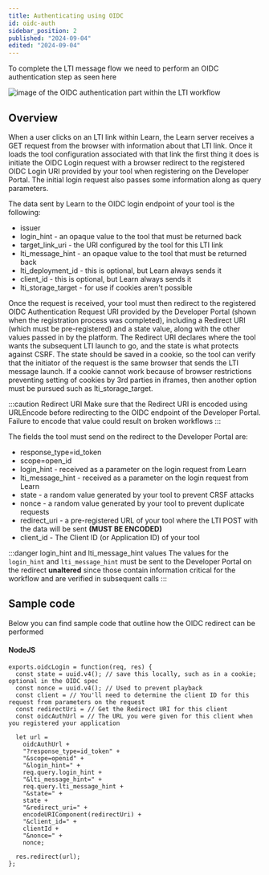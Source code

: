 ```yaml
---
title: Authenticating using OIDC
id: oidc-auth
sidebar_position: 2
published: "2024-09-04"
edited: "2024-09-04"
---
```


To complete the LTI message flow we need to perform an OIDC authentication step as seen here

![image of the OIDC authentication part within the LTI workflow](/assets/img/lti-launch-sequence-oidc.png)

## Overview

When a user clicks on an LTI link within Learn, the Learn server receives a GET request from the browser with information about that LTI link. Once it loads the tool configuration associated with that link the first thing it does is initiate the OIDC Login request with a browser redirect to the registered OIDC Login URI provided by your tool when registering on the Developer Portal. The initial login request also passes some information along as query parameters.

The data sent by Learn to the OIDC login endpoint of your tool is the following:

- issuer
- login_hint - an opaque value to the tool that must be returned back
- target_link_uri - the URI configured by the tool for this LTI link
- lti_message_hint - an opaque value to the tool that must be returned back
- lti_deployment_id - this is optional, but Learn always sends it
- client_id - this is optional, but Learn always sends it
- lti_storage_target - for use if cookies aren't possible

Once the request is received, your tool must then redirect to the registered OIDC Authentication Request URI provided by the Developer Portal (shown when the registration process was completed), including a Redirect URI (which must be pre-registered) and a state value, along with the other values passed in by the platform. The Redirect URI declares where the tool wants the subsequent LTI launch to go, and the state is what protects against CSRF. The state should be saved in a cookie, so the tool can verify that the initiator of the request is the same browser that sends the LTI message launch. If a cookie cannot work because of browser restrictions preventing setting of cookies by 3rd parties in iframes, then another option must be pursued such as lti_storage_target.

:::caution Redirect URI
Make sure that the Redirect URI is encoded using URLEncode before redirecting to the OIDC endpoint of the Developer Portal. Failure to encode that value could result on broken workflows
:::

The fields the tool must send on the redirect to the Developer Portal are:

- response_type=id_token
- scope=open_id
- login_hint - received as a parameter on the login request from Learn
- lti_message_hint - received as a parameter on the login request from Learn
- state - a random value generated by your tool to prevent CRSF attacks
- nonce - a random value generated by your tool to prevent duplicate requests
- redirect_uri - a pre-registered URL of your tool where the LTI POST with the data will be sent **(MUST BE ENCODED)**
- client_id - The Client ID (or Application ID) of your tool

:::danger login_hint and lti_message_hint values
The values for the `login_hint` and `lti_message_hint` must be sent to the Developer Portal on the redirect **unaltered** since those contain information critical for the workflow and are verified in subsequent calls
:::

## Sample code

Below you can find sample code that outline how the OIDC redirect can be performed

#### NodeJS

```node
exports.oidcLogin = function(req, res) {
  const state = uuid.v4(); // save this locally, such as in a cookie; optional in the OIDC spec
  const nonce = uuid.v4(); // Used to prevent playback
  const client = // You'll need to determine the client ID for this request from parameters on the request
  const redirectUri = // Get the Redirect URI for this client
  const oidcAuthUrl = // The URL you were given for this client when you registered your application

  let url =
    oidcAuthUrl +
    "?response_type=id_token" +
    "&scope=openid" +
    "&login_hint=" +
    req.query.login_hint +
    "&lti_message_hint=" +
    req.query.lti_message_hint +
    "&state=" +
    state +
    "&redirect_uri=" +
    encodeURIComponent(redirectUri) +
    "&client_id=" +
    clientId +
    "&nonce=" +
    nonce;

  res.redirect(url);
};
```
